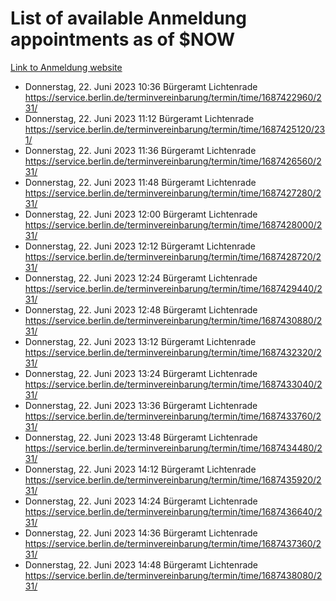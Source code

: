 # List of available Anmeldung appointments as of $NOW
[Link to Anmeldung website](https://service.berlin.de/terminvereinbarung/termin/tag.php?termin=1&anliegen[]=120686&dienstleisterlist=122210,122217,327316,122219,327312,122227,327314,122231,327346,122243,327348,122254,122252,329742,122260,329745,122262,329748,122271,327278,122273,327274,122277,327276,330436,122280,327294,122282,327290,122284,327292,122291,327270,122285,327266,122286,327264,122296,327268,150230,329760,122297,327286,122294,327284,122312,329763,122314,329775,122304,327330,122311,327334,122309,327332,317869,122281,327352,122279,329772,122283,122276,327324,122274,327326,122267,329766,122246,327318,122251,327320,122257,327322,122208,327298,122226,327300&herkunft=http%3A%2F%2Fservice.berlin.de%2Fdienstleistung%2F120686%2F)
- Donnerstag, 22. Juni 2023 10:36 Bürgeramt Lichtenrade https://service.berlin.de/terminvereinbarung/termin/time/1687422960/231/
- Donnerstag, 22. Juni 2023 11:12 Bürgeramt Lichtenrade https://service.berlin.de/terminvereinbarung/termin/time/1687425120/231/
- Donnerstag, 22. Juni 2023 11:36 Bürgeramt Lichtenrade https://service.berlin.de/terminvereinbarung/termin/time/1687426560/231/
- Donnerstag, 22. Juni 2023 11:48 Bürgeramt Lichtenrade https://service.berlin.de/terminvereinbarung/termin/time/1687427280/231/
- Donnerstag, 22. Juni 2023 12:00 Bürgeramt Lichtenrade https://service.berlin.de/terminvereinbarung/termin/time/1687428000/231/
- Donnerstag, 22. Juni 2023 12:12 Bürgeramt Lichtenrade https://service.berlin.de/terminvereinbarung/termin/time/1687428720/231/
- Donnerstag, 22. Juni 2023 12:24 Bürgeramt Lichtenrade https://service.berlin.de/terminvereinbarung/termin/time/1687429440/231/
- Donnerstag, 22. Juni 2023 12:48 Bürgeramt Lichtenrade https://service.berlin.de/terminvereinbarung/termin/time/1687430880/231/
- Donnerstag, 22. Juni 2023 13:12 Bürgeramt Lichtenrade https://service.berlin.de/terminvereinbarung/termin/time/1687432320/231/
- Donnerstag, 22. Juni 2023 13:24 Bürgeramt Lichtenrade https://service.berlin.de/terminvereinbarung/termin/time/1687433040/231/
- Donnerstag, 22. Juni 2023 13:36 Bürgeramt Lichtenrade https://service.berlin.de/terminvereinbarung/termin/time/1687433760/231/
- Donnerstag, 22. Juni 2023 13:48 Bürgeramt Lichtenrade https://service.berlin.de/terminvereinbarung/termin/time/1687434480/231/
- Donnerstag, 22. Juni 2023 14:12 Bürgeramt Lichtenrade https://service.berlin.de/terminvereinbarung/termin/time/1687435920/231/
- Donnerstag, 22. Juni 2023 14:24 Bürgeramt Lichtenrade https://service.berlin.de/terminvereinbarung/termin/time/1687436640/231/
- Donnerstag, 22. Juni 2023 14:36 Bürgeramt Lichtenrade https://service.berlin.de/terminvereinbarung/termin/time/1687437360/231/
- Donnerstag, 22. Juni 2023 14:48 Bürgeramt Lichtenrade https://service.berlin.de/terminvereinbarung/termin/time/1687438080/231/
